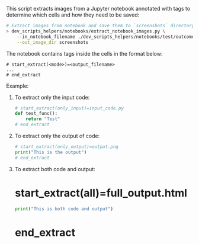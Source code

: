 This script extracts images from a Jupyter notebook annotated with tags to
determine which cells and how they need to be saved:

```bash
# Extract images from notebook and save them to `screenshots` directory:
> dev_scripts_helpers/notebooks/extract_notebook_images.py \
    --in_notebook_filename ./dev_scripts_helpers/notebooks/test/outcomes/Test_run_dockerized_notebook_image_extractor1.test_run_dockerized_notebook_image_extractor/input/test_notebook_image_extractor.ipynb \
    --out_image_dir screenshots
```

The notebook contains tags inside the cells in the format below:
```text
# start_extract(<mode>)=<output_filename>
...
# end_extract
```

Example:

1. To extract only the input code:
    ```python
    # start_extract(only_input)=input_code.py
    def test_func():
        return "Test"
    # end_extract
    ```

2. To extract only the output of code:
    ```python
    # start_extract(only_output)=output.png
    print("This is the output")
    # end_extract
    ```

3. To extract both code and output:
    # start_extract(all)=full_output.html
    ```python
    print("This is both code and output")
    ```
    # end_extract
    ```
